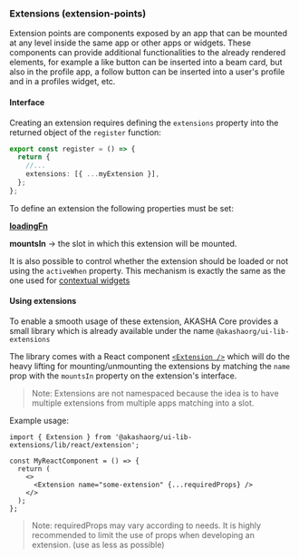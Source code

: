 ### Extensions (extension-points)

Extension points are components exposed by an app that can be mounted at any level
inside the same app or other apps or widgets. These components can provide additional
functionalities to the already rendered elements,
for example a like button can be inserted into a beam card,
but also in the profile app, a follow button can be inserted into a user's
profile and in a profiles widget, etc.

#### Interface

Creating an extension requires defining the `extensions` property into the returned
object of the `register` function:

```ts
export const register = () => {
  return {
    //...
    extensions: [{ ...myExtension }],
  };
};
```

To define an extension the following properties must be set:

**[loadingFn](./loading-fn.md)**

**mountsIn** -> the slot in which this extension will be mounted.

It is also possible to control whether the extension should be loaded or not
using the `activeWhen` property.
This mechanism is exactly the same as the one used for [contextual widgets](./WIDGETS.md#contextual-widgets)

#### Using extensions

To enable a smooth usage of these extension, AKASHA Core provides
a small library which is already available under the name `@akashaorg/ui-lib-extensions`

The library comes with a React component [`<Extension />`](../libs/extensions/lib/react/extension.js) which will do the heavy
lifting for mounting/unmounting the extensions by matching the `name` prop with
the `mountsIn` property on the extension's interface.

> Note: Extensions are not namespaced because the idea is to have multiple extensions
> from multiple apps matching into a slot.

Example usage:

```tsx
import { Extension } from '@akashaorg/ui-lib-extensions/lib/react/extension';

const MyReactComponent = () => {
  return (
    <>
      <Extension name="some-extension" {...requiredProps} />
    </>
  );
};
```

> Note: requiredProps may vary according to needs.
> It is highly recommended to limit the use of props when developing
> an extension. (use as less as possible)
